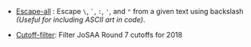 - [Escape-all](https://deutranium.github.io/Automate-the-boring-stuff/Escape-all/) : Escape `\`, `` ` ``, `:`, `'`, and `"` from a given text using backslash *(Useful for including ASCII art in code)*.

- [Cutoff-filter](https://deutranium.github.io/Automate-the-boring-stuff/Cutoff-filter/): Filter JoSAA Round 7 cutoffs for 2018

